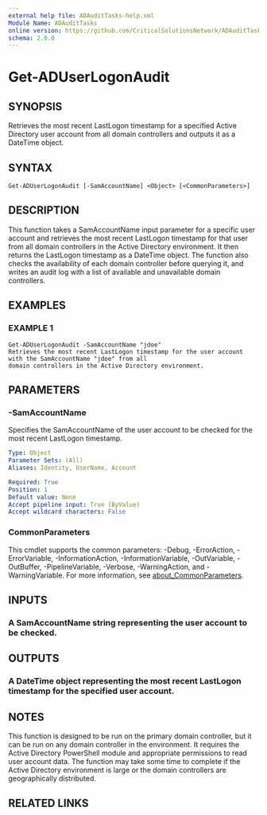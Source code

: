 ```yaml
---
external help file: ADAuditTasks-help.xml
Module Name: ADAuditTasks
online version: https://github.com/CriticalSolutionsNetwork/ADAuditTasks/tree/main/help/Get-ADUserLogonAudit.md
schema: 2.0.0
---
```


# Get-ADUserLogonAudit

## SYNOPSIS
Retrieves the most recent LastLogon timestamp for a specified Active Directory user account from all domain controllers and outputs it as a DateTime object.

## SYNTAX

```
Get-ADUserLogonAudit [-SamAccountName] <Object> [<CommonParameters>]
```

## DESCRIPTION
This function takes a SamAccountName input parameter for a specific user account and retrieves the most recent
LastLogon timestamp for that user from all domain controllers in the Active Directory environment.
It then returns the LastLogon timestamp as a DateTime object.
The function also checks the availability
of each domain controller before querying it, and writes an audit log with a list of available and
unavailable domain controllers.

## EXAMPLES

### EXAMPLE 1
```
Get-ADUserLogonAudit -SamAccountName "jdoe"
Retrieves the most recent LastLogon timestamp for the user account with the SamAccountName "jdoe" from all
domain controllers in the Active Directory environment.
```

## PARAMETERS

### -SamAccountName
Specifies the SamAccountName of the user account to be checked for the most recent LastLogon timestamp.

```yaml
Type: Object
Parameter Sets: (All)
Aliases: Identity, UserName, Account

Required: True
Position: 1
Default value: None
Accept pipeline input: True (ByValue)
Accept wildcard characters: False
```

### CommonParameters
This cmdlet supports the common parameters: -Debug, -ErrorAction, -ErrorVariable, -InformationAction, -InformationVariable, -OutVariable, -OutBuffer, -PipelineVariable, -Verbose, -WarningAction, and -WarningVariable. For more information, see [about_CommonParameters](http://go.microsoft.com/fwlink/?LinkID=113216).

## INPUTS

### A SamAccountName string representing the user account to be checked.
## OUTPUTS

### A DateTime object representing the most recent LastLogon timestamp for the specified user account.
## NOTES
This function is designed to be run on the primary domain controller, but it can be run on any domain
controller in the environment.
It requires the Active Directory PowerShell module and appropriate permissions to read user account data.
The function may take some time to complete if the Active Directory environment is large or the domain
controllers are geographically distributed.

## RELATED LINKS
